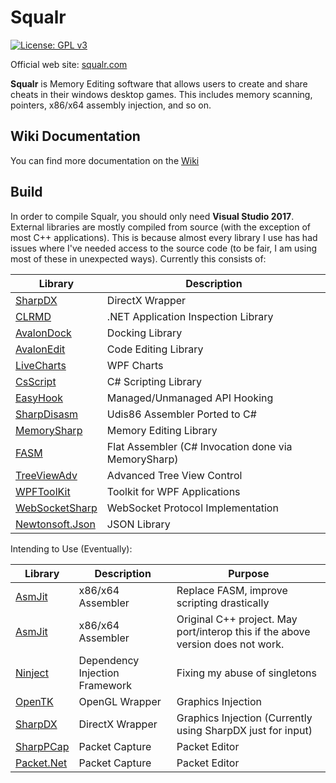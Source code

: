 # Squalr

[![License: GPL v3](https://img.shields.io/badge/License-GPL%20v3-blue.svg)](http://www.gnu.org/licenses/gpl-3.0)

Official web site: [squalr.com](https://www.squalr.com)

**Squalr** is Memory Editing software that allows users to create and share cheats in their windows desktop games. This includes memory scanning, pointers, x86/x64 assembly injection, and so on.

## Wiki Documentation

You can find more documentation on the [Wiki](https://github.com/Squalr/Squalr/wiki)

## Build

In order to compile Squalr, you should only need **Visual Studio 2017**. External libraries are mostly compiled from source (with the exception of most C++ applications). This is because almost every library I use has had issues where I've needed access to the source code (to be fair, I am using most of these in unexpected ways). Currently this consists of:

Library | Description 
--- | ---
[SharpDX](https://github.com/sharpdx/SharpDX) | DirectX Wrapper
[CLRMD](https://github.com/Microsoft/clrmd) | .NET Application Inspection Library
[AvalonDock](https://avalondock.codeplex.com/) | Docking Library
[AvalonEdit](https://github.com/icsharpcode/AvalonEdit) | Code Editing Library
[LiveCharts](https://github.com/beto-rodriguez/Live-Charts) | WPF Charts
[CsScript](https://github.com/oleg-shilo/cs-script) | C# Scripting Library
[EasyHook](https://github.com/EasyHook/EasyHook) | Managed/Unmanaged API Hooking
[SharpDisasm](https://github.com/spazzarama/SharpDisasm) | Udis86 Assembler Ported to C#
[MemorySharp](https://github.com/ZenLulz/MemorySharp) | Memory Editing Library
[FASM](https://flatassembler.net/) | Flat Assembler (C# Invocation done via MemorySharp)
[TreeViewAdv](https://sourceforge.net/projects/treeviewadv/) | Advanced Tree View Control
[WPFToolKit](http://wpftoolkit.codeplex.com/) | Toolkit for WPF Applications
[WebSocketSharp](https://github.com/sta/websocket-sharp) | WebSocket Protocol Implementation
[Newtonsoft.Json](https://github.com/JamesNK/Newtonsoft.Json) | JSON Library

Intending to Use (Eventually):

Library | Description | Purpose
--- | --- | ---
[AsmJit](https://github.com/hypeartist/AsmJit) | x86/x64 Assembler | Replace FASM, improve scripting drastically
[AsmJit](https://github.com/asmjit/asmjit) | x86/x64 Assembler | Original C++ project. May port/interop this if the above version does not work.
[Ninject](https://github.com/ninject/Ninject) | Dependency Injection Framework | Fixing my abuse of singletons
[OpenTK](https://github.com/opentk/opentk) | OpenGL Wrapper | Graphics Injection
[SharpDX](https://github.com/sharpdx/SharpDX) | DirectX Wrapper | Graphics Injection (Currently using SharpDX just for input)
[SharpPCap](https://github.com/chmorgan/sharppcap) | Packet Capture | Packet Editor
[Packet.Net](https://github.com/antmicro/Packet.Net) | Packet Capture | Packet Editor
